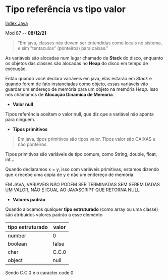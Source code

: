 # Tipo referência vs tipo valor
[Index Java](../../JavaVanilla/Index%20Java.md)

Mod 87 -- **08/12/21**

> "Em java, classes não devem ser entendidas como locais no sistema, e sim "tentaculos" (ponteiros) para caixas."

As variáveis são alocadas num lugar chamado de **Stack** do disco, enquanto os objetos das classes são alocadas no **Heap** do disco em tempo de execução.

Então quando você declara variáveis em java, elas estarão em *Stack* e quando forem de fato instanciadas como objeto, essas variáveis vão guardar um endereço de memória para um objeto na memória *Heap*. Isso nós chamamos de **Alocação Dinamica de Memoria**.

* **Valor null**

Tipos referência aceitam o valor null, que diz que a variável não aponta para ninguem.

* **Tipos primitivos**

> Em java, tipos primitivos são tipos valor. Tipos valor são CAIXAS e não ponteiros

Tipos primitivos são variáveis de tipo comum, como String, double, float, int...

Quando declaramos x = y, isso com variáveis primitivas, estamos dizendo que x recebe uma cópia de y e não um endereço de memória.

EM JAVA, VARIÁVEIS NÃO PODEM SER TERMINADAS SEM SEREM DADAS UM VALOR, NÃO É IGUAL AO JAVASCRIPT QUE RETORNA NULL

* **Valores padrão**

Quando alocamos qualquer **tipo estruturado** (como array ou uma classe) são atribuidos valores padrão a esse elemento

|tipo estruturado| valor |
|----------------|-------|
|     number     |   0   |
|    boolean     | false |
|      char      | C.C.0 |
|     object     |  null |

Sendo C.C.0 é o caracter code 0
